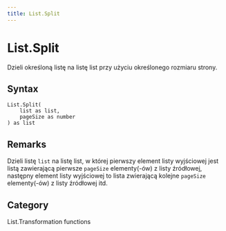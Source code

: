 ```yaml
---
title: List.Split
---
```


# List.Split


Dzieli określoną listę na listę list przy użyciu określonego rozmiaru strony.


## Syntax

```powerquery
List.Split(
    list as list,
    pageSize as number
) as list
```


## Remarks

Dzieli listę <code>list</code> na listę list, w której pierwszy element listy wyjściowej jest listą zawierającą pierwsze <code>pageSize</code> elementy(-ów) z    listy źródłowej, następny element listy wyjściowej to lista zwierającą kolejne <code>pageSize</code> elementy(-ów) z listy źródłowej itd.



## Category
List.Transformation functions
